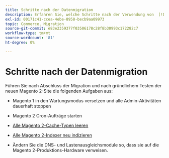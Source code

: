 ```yaml
---
title: Schritte nach der Datenmigration
description: Erfahren Sie, welche Schritte nach der Verwendung von  [!DNL Data Migration Tool] zum Migrieren von Daten von Magento 1 auf Magento 2 unternommen werden müssen.
exl-id: 00171c41-ccea-4ebe-8958-becb9aa09973
topic: Commerce, Migration
source-git-commit: e83e2359377f03506178c28f8b30993c172282c7
workflow-type: tm+mt
source-wordcount: '81'
ht-degree: 0%

---
```


# Schritte nach der Datenmigration

Führen Sie nach Abschluss der Migration und nach gründlichem Testen der neuen Magento 2-Site die folgenden Aufgaben aus:

* Magento 1 in den Wartungsmodus versetzen und alle Admin-Aktivitäten dauerhaft stoppen

* Magento 2 Cron-Aufträge starten

* [Alle Magento 2-Cache-Typen leeren](../../../configuration/cli/manage-cache.md#clean-and-flush-cache-types)

* [Alle Magento 2-Indexer neu indizieren](../../../configuration/cli/manage-indexers.md#reindex)

* Ändern Sie die DNS- und Lastenausgleichsmodule so, dass sie auf die Magento 2-Produktions-Hardware verweisen.
